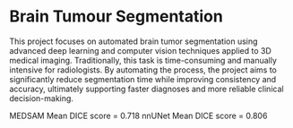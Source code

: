 # Brain Tumour Segmentation

This project focuses on automated brain tumor segmentation using advanced deep learning and computer vision techniques applied to 3D medical imaging. Traditionally, this task is time-consuming and manually intensive for radiologists. By automating the process, the project aims to significantly reduce segmentation time while improving consistency and accuracy, ultimately supporting faster diagnoses and more reliable clinical decision-making.


MEDSAM Mean DICE score = 0.718
nnUNet Mean DICE score = 0.806
